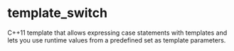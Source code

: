 # template_switch

C++11 template that allows expressing case statements with
templates and lets you use runtime values from a predefined
set as template parameters.
